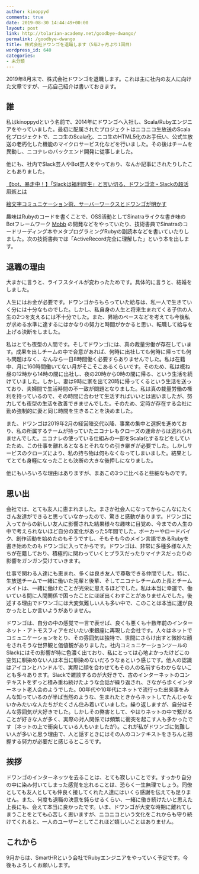 ```yaml
---
author: kinoppyd
comments: true
date: 2019-08-30 14:44:49+00:00
layout: post
link: http://tolarian-academy.net/goodbye-dwango/
permalink: /goodbye-dwango
title: 株式会社ドワンゴを退職します（5年2ヶ月ぶり1回目）
wordpress_id: 640
categories:
- 未分類
---
```


2019年8月末で、株式会社ドワンゴを退職します。これは主に社内の友人に向けた文章ですが、一応自己紹介は書いておきます。


## 誰


私はkinoppydという名前で、2014年にドワンゴへ入社し、Scala/Rubyエンジニアをやっていました。最初に配属されたプロジェクトはニコニコ生放送のScala化プロジェクトで、ニコ生のScala化、ニコ生のHTML5化のお手伝い、公式生放送の老朽化した機能のマイクロサービス化などを行いました。その後はチームを異動し、ニコナレのバックエンド開発に従事しました。

他にも、社内でSlack芸人やBot芸人をやっており、なんか記事にされたりしたこともありました。

[【bot、暴走中！】「Slackは福利厚生」と言い切る、ドワンゴ流・Slackの超活用術とは](https://seleck.cc/1063)

[絵文字コミュニケーション術、サーバーワークスとドワンゴが明かす](https://ascii.jp/elem/000/001/177/1177479/)

趣味はRubyのコードを書くことで、OSS活動としてSinatraライクな書き味のBotフレームワーク [Mobb](https://github.com/kinoppyd/mobb) の開発などをやっていたり、技術書典でSinatraのコードリーディング本やメタプログラミングRubyの副読本などを書いていたりしました。次の技術書典では「ActiveRecord完全に理解した」という本を出します。


## 退職の理由


大まかに言うと、ライフスタイルが変わったためです。具体的に言うと、結婚をしました。

人生にはお金が必要です。ドワンゴからもらっていた給与は、私一人で生きていく分には十分なものでした。しかし、私自身の人生と将来生まれてくる子供の人生の2つを支えるには不十分でした。また、昇給のペースなどを考えても今後私が求める水準に達するにはかなりの努力と時間がかかると思い、転職して給与を上げる決断をしました。

私はとても夜型の人間です。そしてドワンゴには、真の裁量労働が存在しています。成果を出しチームの中で合意があれば、何時に出社しても何時に帰っても何も問題はなく、なんなら一日8時間働く必要すらありませんでした。私は在籍中、月に160時間働いてない月がそこそこあるくらいです。そのため、私は概ね昼の12時から14時の間に出社し、夜の20時から0時の間に帰る、という生活を続けていました。しかし、妻は9時に家を出て20時に帰ってくるという生活を送っており、夫婦間で生活時間の不一致が問題となりました。私は真の裁量労働の権利を持っているので、その時間に合わせて生活すればいいとは思いましたが、努力しても夜型の生活を改善できませんでした。そのため、定時が存在する会社に勤め強制的に妻と同じ時間を生きることを決めました。

また、ドワンゴは2019年2月の経営陣交代以降、事業の集中と選択を進めており、私の所属するチームが持っていたニコナレもクローズの運命からは逃れられませんでした。ニコナレの使っている仕組みの一部をScala化するなどをしていたため、この仕事を離れるとなるとそれなりの引き継ぎが必要でした。しかしサービスのクローズにより、私の持ち物は何もなくなってしまいました。結果としてとても身軽になったことも決断の大きな後押しになりました。

他にもいろいろな理由はありますが、まあこの3つに比べると些細なものです。


## 思い出


会社では、とても友人に恵まれました。まさか社会人になってからこんなにたくさん友達ができると思っていなかったので、驚きと感動があります。ドワンゴに入ってからの新しい友人に影響された結果様々な趣味に目覚め、今までの人生の中で考えられないほど自分の変化があった5年間でした。ポーカーやロードバイク、創作活動を始めたのもそうですし、そもそも今のメイン言語であるRubyを書き始めたのもドワンゴに入ってからです。ドワンゴは、非常に多種多様な人たちが在籍しており、積極的に関わっていくとプラスだったりマイナスだったりの影響をガンガン受けていきます。

仕事で関わる人達にも恵まれ、多くは良き友人で尊敬できる仲間でした。特に、生放送チームで一緒に働いた先輩と後輩、そしてニコナレチームの上長とチームメイトは、一緒に働けたことが光栄に思えるほどでした。私は本当に幸運で、働いている間に人間関係で困ったことにほぼ出くわすことがありませんでした。後述する理由でドワンゴには大変気難しい人も多い中で、このことは本当に運が良かったとしか言いようがありません。

ドワンゴは、自分の中の感覚で一言で表せば、良くも悪くも十数年前のインターネット・アトモスフィアをだいたい東銀座に再現した会社です。人々はネットでコミュニケーションをとり、その雰囲気は独特で、世間にさらけ出すと微妙な顔をされそうな世界観と価値観がありました。社内コミュニケーションツールのSlackにはその影響が特に色濃く出ており、私にとっては心地よかったけどこの空気に馴染めない人は本当に馴染めないだろうなぁという感じです。他人の認識はアイコンとハンドルで、実際に顔を合わせてもその人の名前すらわからないことも多々あります。Slackで雑談するのが大好きで、古のインターネットのコンテキストをずっと積み重ね続けたような会話が繰り返され、さながら歩くインターネット老人会のようでした。00年代や10年代にネットで流行った出来事をみんな知っているのが半ば当然のような、生まれたときからネットしてたんじゃないかみたいな人たちがたくさん住み着いていました。繰り返しますが、自分はそんな雰囲気が大好きでした。しかしその弊害として、やはりネットの中で繋がることが好きな人が多く、実際の対人関係では頻繁に衝突を起こす人も多かったです（ネットの上で衝突している人もいましたが）。これが私がドワンゴに気難しい人が多いと思う理由で、人と話すときにはその人のコンテキストをきちんと把握する努力が必要だと感じるところです。


## 挨拶


ドワンゴのインターネッツを去ることは、とても寂しいことです。すっかり自分の中に染み付いてしまった感覚を忘れることは、恐らく一生無理でしょう。同僚としても友人としても仲良く接してくれた人達にはいくら感謝を伝えても足りません。また、何度も退職の決意を鈍らせるくらい、一緒に働き続けたいと思えた上長にも、会えて本当に良かったです。いま、ドワンゴが大変な時期に離れてしまうことをとても心苦しく思いますが、ニコニコという文化をこれからも守り続けてくれると、一人のユーザーとしてこれほど嬉しいことはありません。


## これから


9月からは、SmartHRという会社でRubyエンジニアをやっていく予定です。今後もよろしくお願いします。
